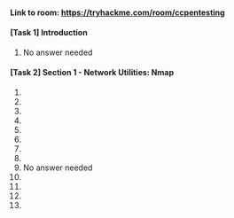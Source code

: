 #### Link to room: https://tryhackme.com/room/ccpentesting 

#### [Task 1] Introduction 
   1. No answer needed 
   
#### [Task 2] Section 1 - Network Utilities: Nmap
   1. 
   2.
   3.
   4.
   5.
   6.
   7.
   8.
   9. No answer needed 
   10. 
   11.
   12.
   13.
   
